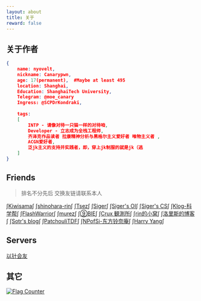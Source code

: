 ```yaml
---
layout: about
title: 关于
reward: false
---
```


<head>
    <script src="https://cdn.mathjax.org/mathjax/latest/MathJax.js?config=TeX-AMS-MML_HTMLorMML" type="text/javascript"></script>
    <script type="text/x-mathjax-config">
        MathJax.Hub.Config({
            tex2jax: {
            skipTags: ['script', 'noscript', 'style', 'textarea', 'pre'],
            inlineMath: [['$','$']]
            }
        });
    </script>
</head>






## 关于作者

```json
{
    name: nyovelt,
    nickname: Canarypwn,
    age: 17(permanent),  #Maybe at least 495
    location: Shanghai,
    Education: ShanghaiTech University,
    Telegram: @moe_canary
    Ingress: @SCPDrKondraki,
    
    tags:
    [
    	INTP - 请像对待一只猫一样的对待咱,
    	Developer - 立志成为全栈工程师,
        齐泽克作品读者 拉康精神分析与黑格尔主义爱好者 唯物主义者 ,
        ACGN爱好者,
        泛jk主义的支持并实践者，即，穿上jk制服的就是jk（逃
    ]
}
```











## Friends

> 排名不分先后
> 交换友链请联系本人 

$\int$[Kiwisama](https://nyan.kiwi.cat/)$\int$    $\int$[shinohara-rin](https://shinohara-rin.github.io/)$\int$    $\int$[Tsez](https://blog.tse.moe/)$\int$    $\int$[Siger](https://ml.yscale.cf/)$\int$    $\int$[Siger's OI](https://oi.yscale.cf/)$\int$    $\int$[Siger's CS](https://cs.yscale.cf)$\int$    $\int$[Klog-科学帮](https://klog.app/#/timeline)$\int$	$\int$[FlashWarrior](https://me.csdn.net/FlashWarrior)$\int$     $\int$[murez](https://blog.murez.site/)$\int$    $\int$[⑨BIE](https://9bie.org)$\int$    $\int$[Crux 観測所](https://blog.froseiun.in/)$\int$    $\int$[rin的小窝](https://rin.moe/)$\int$    $\int$[洛里斯的博客](https://zoujin.exlb.org)$\int$     $\int$[Sotr's blog](http://www.kira.moe/)$\int$    $\int$[PatchouliTDF](https://librarian.mukiyu.moe/)$\int$     $\int$[NPofSi-东方铃奈庵](https://blog.npofsi.pro/)$\int$    $\int$[Harry Yang](http://yzyzy.uk/)$\int$  



## Servers

[以针会友](http://rbq.aaaab3n.co/)



## 其它

<a href="https://info.flagcounter.com/Lgum"><img src="https://s11.flagcounter.com/count2/Lgum/bg_FFFFFF/txt_000000/border_CCCCCC/columns_2/maxflags_10/viewers_0/labels_0/pageviews_0/flags_0/percent_0/" alt="Flag Counter" border="0"></a>